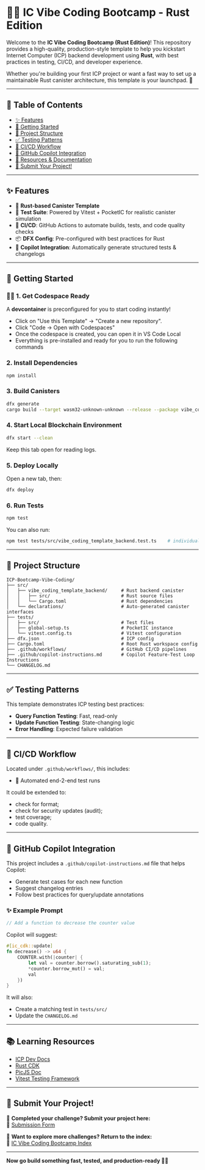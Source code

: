 # 🧪🔥 IC Vibe Coding Bootcamp - Rust Edition

Welcome to the **IC Vibe Coding Bootcamp (Rust Edition)**! This repository provides a high-quality, production-style template to help you kickstart Internet Computer (ICP) backend development using **Rust**, with best practices in testing, CI/CD, and developer experience.

Whether you're building your first ICP project or want a fast way to set up a maintainable Rust canister architecture, this template is your launchpad. 🚀

---

## 📜 Table of Contents
- [✨ Features](#-features)
- [🚀 Getting Started](#-getting-started)
- [📁 Project Structure](#-project-structure)
- [✅ Testing Patterns](#-testing-patterns)
- [🔄 CI/CD Workflow](#-cicd-workflow)
- [🧠 GitHub Copilot Integration](#-github-copilot-integration)
- [🔗 Resources & Documentation](#-learning-resources)
- [📩 Submit Your Project!](#-submit-your-project)

---

## ✨ Features

- 🦀 **Rust-based Canister Template**
- 🧪 **Test Suite**: Powered by Vitest + PocketIC for realistic canister simulation
- 🔁 **CI/CD**: GitHub Actions to automate builds, tests, and code quality checks
- 📦 **DFX Config**: Pre-configured with best practices for Rust
- 🤖 **Copilot Integration**: Automatically generate structured tests & changelogs

---

## 🚀 Getting Started

### 🧑‍💻 1. Get Codespace Ready

A **devcontainer** is preconfigured for you to start coding instantly!

- Click on "Use this Template" → "Create a new repository".
- Click "Code → Open with Codespaces"
- Once the codespace is created, you can open it in VS Code Local
- Everything is pre-installed and ready for you to run the following commands

### 2. Install Dependencies

```bash
npm install
```

### 3. Build Canisters
<!-- TODO: Check if needed. Maybe dfx build or the dfx deploy are already doing this? -->
```bash
dfx generate
cargo build --target wasm32-unknown-unknown --release --package vibe_coding_template_backend
```

### 4. Start Local Blockchain Environment

```bash
dfx start --clean
```
Keep this tab open for reading logs.

### 5. Deploy Locally

Open a new tab, then:
```bash
dfx deploy
```

### 6. Run Tests
<!-- TODO: There is a yellow warning about Vite's Node API being deprecated. Consider fixing. -->
```bash
npm test
```

You can also run:
```bash
npm test tests/src/vibe_coding_template_backend.test.ts    # individual test
```

---

## 📁 Project Structure

```
ICP-Bootcamp-Vibe-Coding/
├── src/
│   ├── vibe_coding_template_backend/     # Rust backend canister
│   │   ├── src/                          # Rust source files
│   │   └── Cargo.toml                    # Rust dependencies
│   └── declarations/                     # Auto-generated canister interfaces
├── tests/
│   ├── src/                              # Test files
│   ├── global-setup.ts                   # PocketIC instance
│   └── vitest.config.ts                  # Vitest configuration
├── dfx.json                              # ICP config
├── Cargo.toml                            # Root Rust workspace config
├── .github/workflows/                    # GitHub CI/CD pipelines
├── .github/copilot-instructions.md       # Copilot Feature-Test Loop Instructions
└── CHANGELOG.md
```

---

## ✅ Testing Patterns

This template demonstrates ICP testing best practices:
<!-- TODO: As it is, it's useless. Consider refactor or removal -->
- **Query Function Testing**: Fast, read-only
- **Update Function Testing**: State-changing logic
- **Error Handling**: Expected failure validation

---

## 🔄 CI/CD Workflow

Located under `.github/workflows/`, this includes:

- 🧪 Automated end-2-end test runs

It could be extended to:
- check for format;
- check for security updates (audit);
- test coverage;
- code quality.

---

## 🧠 GitHub Copilot Integration

This project includes a `.github/copilot-instructions.md` file that helps Copilot:

- Generate test cases for each new function
- Suggest changelog entries
- Follow best practices for query/update annotations

### ✨ Example Prompt
```rust
// Add a function to decrease the counter value
```
Copilot will suggest:
```rust
#[ic_cdk::update]
fn decrease() -> u64 {
    COUNTER.with(|counter| {
        let val = counter.borrow().saturating_sub(1);
        *counter.borrow_mut() = val;
        val
    })
}
```
It will also:
- Create a matching test in `tests/src/`
- Update the `CHANGELOG.md`

---

## 📚 Learning Resources

- [ICP Dev Docs](https://internetcomputer.org/docs)
- [Rust CDK](https://internetcomputer.org/docs/current/developer-docs/backend/rust/)
- [PicJS Doc](https://dfinity.github.io/pic-js/)
- [Vitest Testing Framework](https://vitest.dev/)

---

## 📩 Submit Your Project!

🎯 **Completed your challenge? Submit your project here:**  
📢 [Submission Form](https://forms.gle/Sgmm1y2bLXYY7mwC6)  

📌 **Want to explore more challenges? Return to the index:**  
🔗 [IC Vibe Coding Bootcamp Index](https://github.com/pt-icp-hub/IC-Vibe-Coding-Bootcamp-Index) 

---

**Now go build something fast, tested, and production-ready 🚀🦀**
